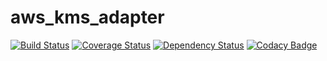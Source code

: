 # aws_kms_adapter

[![Build Status](https://travis-ci.org/agnaldo4j/aws_kms_adapter.svg)](https://travis-ci.org/agnaldo4j/aws_kms_adapter)
[![Coverage Status](https://coveralls.io/repos/github/agnaldo4j/aws_kms_adapter/badge.svg)](https://coveralls.io/github/agnaldo4j/aws_kms_adapter)
[![Dependency Status](https://www.versioneye.com/user/projects/5914c16feb858e0051b59517/badge.svg?style=flat-square)](https://www.versioneye.com/user/projects/5914c16feb858e0051b59517)
[![Codacy Badge](https://api.codacy.com/project/badge/Grade/2cf1192266524052b6810e9468bd7272)](https://www.codacy.com/app/agnaldo4j/aws_kms_adapter?utm_source=github.com&amp;utm_medium=referral&amp;utm_content=agnaldo4j/aws_kms_adapter&amp;utm_campaign=Badge_Grade)
